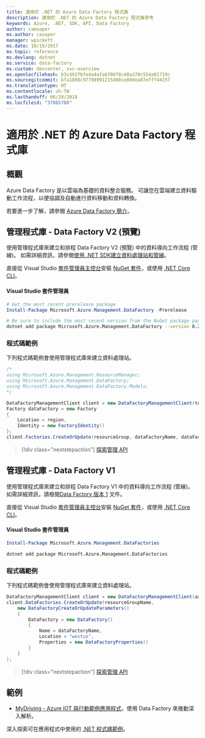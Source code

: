 ```yaml
---
title: 適用於 .NET 的 Azure Data Factory 程式庫
description: 適用於 .NET 的 Azure Data Factory 程式庫參考
keywords: Azure, .NET, SDK, API, Data Factory
author: camsoper
ms.author: casoper
manager: wpickett
ms.date: 10/19/2017
ms.topic: reference
ms.devlang: dotnet
ms.service: data-factory
ms.custom: devcenter, svc-overview
ms.openlocfilehash: b3c492fbfe4a4afa6f06f8c48a370c554a01719c
ms.sourcegitcommit: bfa1898c97798991215d08ce89dea87efff44157
ms.translationtype: HT
ms.contentlocale: zh-TW
ms.lasthandoff: 06/28/2018
ms.locfileid: "37065788"
---
```

# <a name="azure-data-factory-libraries-for-net"></a>適用於 .NET 的 Azure Data Factory 程式庫

## <a name="overview"></a>概觀

Azure Data Factory 是以雲端為基礎的資料整合服務。 可讓您在雲端建立資料驅動工作流程，以便協調及自動進行資料移動和資料轉換。

若要進一步了解，請參閱 [Azure Data Factory 簡介](/azure/data-factory/data-factory-introduction)。

## <a name="management-library---data-factory-v2-preview"></a>管理程式庫 - Data Factory V2 (預覽)

使用管理程式庫來建立和排程 Data Factory V2 (預覽) 中的資料導向工作流程 (管線)。  如需詳細資訊，請參閱[使用 .NET SDK建立資料處理站和管線](/azure/data-factory/quickstart-create-data-factory-dot-net)。

直接從 Visual Studio [套件管理員主控台][PackageManager]安裝 [NuGet 套件](https://www.nuget.org/packages/Microsoft.Azure.Management.DataFactory)，或使用 [.NET Core CLI][DotNetCLI]。

#### <a name="visual-studio-package-manager"></a>Visual Studio 套件管理員

```powershell
# Get the most recent prerelease package
Install-Package Microsoft.Azure.Management.DataFactory -Prerelease
```

```bash
# Be sure to include the most recent version from the NuGet package page
dotnet add package Microsoft.Azure.Management.DataFactory --version 0.2.0-preview
```

### <a name="code-example"></a>程式碼範例

下列程式碼範例會使用管理程式庫來建立資料處理站。

```csharp
/*
using Microsoft.Azure.Management.ResourceManager;
using Microsoft.Azure.Management.DataFactory;
using Microsoft.Azure.Management.DataFactory.Models;
*/

DataFactoryManagementClient client = new DataFactoryManagementClient(tokenCredentials) { SubscriptionId = subscriptionId };
Factory dataFactory = new Factory
{
    Location = region,
    Identity = new FactoryIdentity()
};
client.Factories.CreateOrUpdate(resourceGroup, dataFactoryName, dataFactory);
```

> [!div class="nextstepaction"]
> [探索管理 API](/dotnet/api/microsoft.azure.management.datafactory)

## <a name="management-library---data-factory-v1"></a>管理程式庫 - Data Factory V1

使用管理程式庫來建立和排程 Data Factory V1 中的資料導向工作流程 (管線)。  如需詳細資訊，請檢閱[Data Factory 版本 1](/azure/data-factory/v1/data-factory-introduction) 文件。

直接從 Visual Studio [套件管理員主控台][PackageManager]安裝 [NuGet 套件](https://www.nuget.org/packages/Microsoft.Azure.Management.DataFactories)，或使用 [.NET Core CLI][DotNetCLI]。

#### <a name="visual-studio-package-manager"></a>Visual Studio 套件管理員

```powershell
Install-Package Microsoft.Azure.Management.DataFactories
```

```bash
dotnet add package Microsoft.Azure.Management.DataFactories
```

### <a name="code-example"></a>程式碼範例

下列程式碼範例會使用管理程式庫來建立資料處理站。

```csharp
DataFactoryManagementClient client = new DataFactoryManagementClient(aadTokenCredentials, resourceManagerUri);
client.DataFactories.CreateOrUpdate(resourceGroupName,
    new DataFactoryCreateOrUpdateParameters()
    {
        DataFactory = new DataFactory()
        {
            Name = dataFactoryName,
            Location = "westus",
            Properties = new DataFactoryProperties()
        }
    }
);
```

> [!div class="nextstepaction"]
> [探索管理 API](/dotnet/api/overview/azure/datafactories/management)

## <a name="samples"></a>範例

* [MyDriving - Azure IOT 與行動範例應用程式](https://azure.microsoft.com/resources/samples/mydriving/)，使用 Data Factory 來推動深入解析。

深入探索可在應用程式中使用的 [.NET 程式碼範例](https://azure.microsoft.com/resources/samples/?platform=dotnet)。

[PackageManager]: https://docs.microsoft.com/nuget/tools/package-manager-console
[DotNetCLI]: https://docs.microsoft.com/dotnet/core/tools/dotnet-add-package
